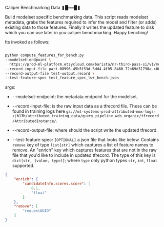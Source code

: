 Caliper Benchmarking Data ❚█══█❚

Build modelset specific benchmarking data. This script reads modelset metadata, grabs the features required to infer the model and filter (or adds) existing data to those features. Finally it writes the updated feature to disk which you can use later in you caliper benchmarking. Happy benching! 

Its invoked as follows:

```bash

python compute_features_for_bench.py 
--modelset-endpoint \
  https://prod-ml-platform.etsycloud.com/barista/nr-third-pass-si/v1/models/nr-third-pass-si/metadata \
--record-input-file part-08996-45b5f53d-5dd4-4f05-8460-72b69d51798a-c000.tfrecord \
--record-output-file test-output.record \
--test-feature-spec test_feature_spec_lwr_bench.json

```

args:

* --modelset-endpoint: the metadata endpoint for the modelset.
* --record-input-file: is the raw input data as a tfrecord file. These can be found in training logs here `gs://ml-systems-prod-attributed-mmx-logs-zjh13h/attributed_training_data/query_pipeline_web_organic/tfrecord/AttributedInstance/`.

* --record-output-file: where should the script write the updated tfrecord.

* --test-feature-spec: `[OPTIONAL]` a json file that looks like below. Contains `remove` key of type `list[str]` which captures a list of feature names to remove. An "enrich" key which captures features that are not in the raw file that you'd like to include in updated tfrecord. The type of this key is `dict[str, (value, type)]`; where `type` only python types `str`, `int`, `float` supported.

```json
{
    "enrich": {
        "candidateInfo.scores.score": [
            0.1,
            "float"
        ]
    },
    "remove": [
        "requestUUID"
    ]
}
```
